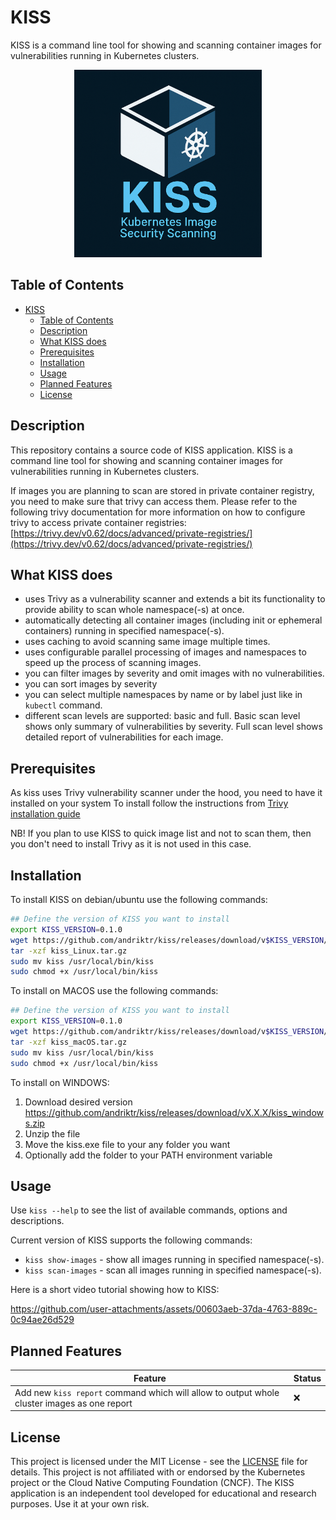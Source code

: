 # KISS

KISS is a command line tool for showing and scanning container images for vulnerabilities running in Kubernetes clusters.

<p align="center"><img src="images/kiss-logo.png" alt="KISS Logo" width="300"/></p>

## Table of Contents

- [KISS](#kiss)
  - [Table of Contents](#table-of-contents)
  - [Description](#description)
  - [What KISS does](#what-kiss-does)
  - [Prerequisites](#prerequisites)
  - [Installation](#installation)
  - [Usage](#usage)
  - [Planned Features](#planned-features)
  - [License](#license)

## Description

This repository contains a source code of KISS application.
KISS is a command line tool for showing and scanning container images for vulnerabilities running in Kubernetes clusters.

If images you are planning to scan are stored in private container registry, you need to make sure that trivy can access them.
Please refer to the following trivy documentation for more information on how to configure trivy to access private container registries: [https://trivy.dev/v0.62/docs/advanced/private-registries/](https://trivy.dev/v0.62/docs/advanced/private-registries/)

## What KISS does

- uses Trivy as a vulnerability scanner and extends a bit its functionality to provide ability to scan whole namespace(-s) at once.
- automatically detecting all container images (including init or ephemeral containers) running in specified namespace(-s).
- uses caching to avoid scanning same image multiple times.
- uses configurable parallel processing of images and namespaces to speed up the process of scanning images.
- you can filter images by severity and omit images with no vulnerabilities.
- you can sort images by severity
- you can select multiple namespaces by name or by label just like in `kubectl` command.
- different scan levels are supported: basic and full. Basic scan level shows only summary of vulnerabilities by severity. Full scan level shows detailed report of vulnerabilities for each image.

## Prerequisites

As kiss uses Trivy vulnerability scanner under the hood, you need to have it installed on your system
To install follow the instructions from [Trivy installation guide](https://trivy.dev/latest/getting-started/installation/)

NB! If you plan to use KISS to quick image list and not to scan them, then you don't need to install Trivy as it is not used in this case.

## Installation

To install KISS on debian/ubuntu use the following commands:

```bash
## Define the version of KISS you want to install
export KISS_VERSION=0.1.0
wget https://github.com/andriktr/kiss/releases/download/v$KISS_VERSION/kiss_Linux.tar.gz
tar -xzf kiss_Linux.tar.gz
sudo mv kiss /usr/local/bin/kiss
sudo chmod +x /usr/local/bin/kiss
```

To install on  MACOS use the following commands:

```bash
## Define the version of KISS you want to install
export KISS_VERSION=0.1.0
wget https://github.com/andriktr/kiss/releases/download/v$KISS_VERSION/kiss_macOS.tar.gz
tar -xzf kiss_macOS.tar.gz
sudo mv kiss /usr/local/bin/kiss
sudo chmod +x /usr/local/bin/kiss
```

To install on WINDOWS:

1. Download desired version https://github.com/andriktr/kiss/releases/download/vX.X.X/kiss_windows.zip
2. Unzip the file
3. Move the kiss.exe file to your any folder you want
4. Optionally add the folder to your PATH environment variable

## Usage

Use `kiss --help` to see the list of available commands, options and descriptions.

Current version of KISS supports the following commands:

- `kiss show-images` - show all images running in specified namespace(-s).
- `kiss scan-images` - scan all images running in specified namespace(-s).

Here is a short video tutorial showing how to KISS:

https://github.com/user-attachments/assets/00603aeb-37da-4763-889c-0c94ae26d529

## Planned Features

Feature | Status
--- | ---
Add new `kiss report` command which will allow to output whole cluster images as one report | :x:

## License

This project is licensed under the MIT License - see the [LICENSE](LICENSE) file for details.
This project is not affiliated with or endorsed by the Kubernetes project or the Cloud Native Computing Foundation (CNCF).
The KISS application is an independent tool developed for educational and research purposes. Use it at your own risk.
